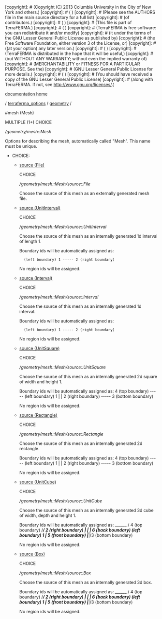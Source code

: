 [copyright]: # (Copyright (C) 2013 Columbia University in the City of New York and others.)
[copyright]: # ( )
[copyright]: # (Please see the AUTHORS file in the main source directory for a full list)
[copyright]: # (of contributors.)
[copyright]: # ( )
[copyright]: # (This file is part of TerraFERMA.)
[copyright]: # ( )
[copyright]: # (TerraFERMA is free software: you can redistribute it and/or modify)
[copyright]: # (it under the terms of the GNU Lesser General Public License as published by)
[copyright]: # (the Free Software Foundation, either version 3 of the License, or)
[copyright]: # ((at your option) any later version.)
[copyright]: # ( )
[copyright]: # (TerraFERMA is distributed in the hope that it will be useful,)
[copyright]: # (but WITHOUT ANY WARRANTY; without even the implied warranty of)
[copyright]: # (MERCHANTABILITY or FITNESS FOR A PARTICULAR PURPOSE. See the)
[copyright]: # (GNU Lesser General Public License for more details.)
[copyright]: # ( )
[copyright]: # (You should have received a copy of the GNU Lesser General Public License)
[copyright]: # (along with TerraFERMA. If not, see <http://www.gnu.org/licenses/>.)

[documentation home](Documentation)

/ [terraferma_options](../../terraferma_options) / [geometry](../geometry) /

#mesh (Mesh)

MULTIPLE (1+) CHOICE 

*/geometry/mesh::Mesh*

Options for describing the mesh, automatically called "Mesh".  This name must be unique.

* CHOICE:
    * [source (File)](mesh__Mesh/source__File "child")

        CHOICE 

        */geometry/mesh::Mesh/source::File*

        Choose the source of this mesh as an externally generated mesh file.

    * [source (UnitInterval)](mesh__Mesh/source__UnitInterval "child")

        CHOICE 

        */geometry/mesh::Mesh/source::UnitInterval*

        Choose the source of this mesh as an internally generated 1d interval of length 1.
        
        Boundary ids will be automatically assigned as:
        
            (left boundary) 1 ----- 2 (right boundary)
        
        No region ids will be assigned.   
        

    * [source (Interval)](mesh__Mesh/source__Interval "child")

        CHOICE 

        */geometry/mesh::Mesh/source::Interval*

        Choose the source of this mesh as an internally generated 1d interval.
        
        Boundary ids will be automatically assigned as:
        
            (left boundary) 1 ----- 2 (right boundary)
        
        No region ids will be assigned.   
        

    * [source (UnitSquare)](mesh__Mesh/source__UnitSquare "child")

        CHOICE 

        */geometry/mesh::Mesh/source::UnitSquare*

        Choose the source of this mesh as an internally generated 2d square of width and height 1.
        
        Boundary ids will be automatically assigned as:
                                 4 (top boundary)
                               ----- 
            (left boundary) 1 |     | 2 (right boundary)
                               ----- 
                                 3 (bottom boundary)
        
        No region ids will be assigned.   
        

    * [source (Rectangle)](mesh__Mesh/source__Rectangle "child")

        CHOICE 

        */geometry/mesh::Mesh/source::Rectangle*

        Choose the source of this mesh as an internally generated 2d rectangle.
        
        Boundary ids will be automatically assigned as:
                                 4 (top boundary)
                               ----- 
            (left boundary) 1 |     | 2 (right boundary)
                               ----- 
                                 3 (bottom boundary)
        
        No region ids will be assigned.   
        

    * [source (UnitCube)](mesh__Mesh/source__UnitCube "child")

        CHOICE 

        */geometry/mesh::Mesh/source::UnitCube*

        Choose the source of this mesh as an internally generated 3d cube of width, depth and height 1.
        
        Boundary ids will be automatically assigned as:
                                  ______
                                 /  4 (top boundary)
                                /_____/ 2 (right boundary)
                               |     |  | 6 (back boundary)
            (left boundary) 1  |  5 (front boundary)
                               |_____|/3 (bottom boundary)
          
        No region ids will be assigned.   

    * [source (Box)](mesh__Mesh/source__Box "child")

        CHOICE 

        */geometry/mesh::Mesh/source::Box*

        Choose the source of this mesh as an internally generated 3d box.
        
        Boundary ids will be automatically assigned as:
                                  ______
                                 /  4 (top boundary)
                                /_____/ 2 (right boundary)
                               |     |  | 6 (back boundary)
            (left boundary) 1  |  5 (front boundary)
                               |_____|/3 (bottom boundary)
          
        No region ids will be assigned.   

[autogenerated]: # (This file was automatically generated from the schema file:/home/cwilson/repos/github/TerraFERMA/TerraFERMA/buckettools/schemas/geometry.rng.)

